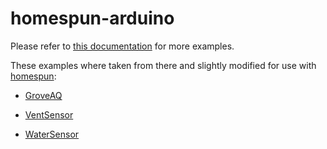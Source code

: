 # homespun-arduino

Please refer to [this documentation](https://github.com/TheThingSystem/steward/tree/master/things/examples/arduino)
for more examples.

These examples where taken from there and slightly modified for use with [homespun](http://github.com/mrose17/homespun):

* [GroveAQ](Grove/README.md)

* [VentSensor](VentSensor/README.md)

* [WaterSensor](WaterSensor/README.md)

